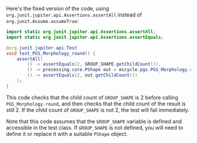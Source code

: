 Here's the fixed version of the code, using `org.junit.jupiter.api.Assertions.assertAll` instead of `org.junit.Assume.assumeTrue`:

```java
import static org.junit.jupiter.api.Assertions.assertAll;
import static org.junit.jupiter.api.Assertions.assertEquals;

@org.junit.jupiter.api.Test
void test_PGS_Morphology_round() {
    assertAll(
        () -> assertEquals(2, GROUP_SHAPE.getChildCount()),
        () -> processing.core.PShape out = micycle.pgs.PGS_Morphology.round(GROUP_SHAPE, 0.5),
        () -> assertEquals(2, out.getChildCount())
    );
}
```

This code checks that the child count of `GROUP_SHAPE` is 2 before calling `PGS_Morphology.round`, and then checks that the child count of the result is still 2. If the child count of `GROUP_SHAPE` is not 2, the test will fail immediately.

Note that this code assumes that the `GROUP_SHAPE` variable is defined and accessible in the test class. If `GROUP_SHAPE` is not defined, you will need to define it or replace it with a suitable `PShape` object.